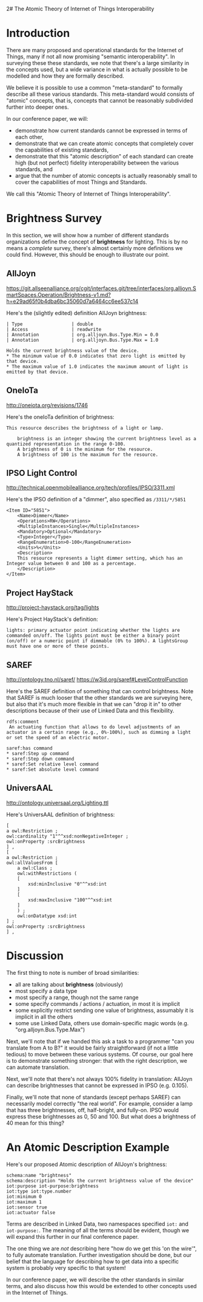 2# The Atomic Theory of Internet of Things Interoperability

# Introduction

There are many proposed and operational standards for the Internet of Things, many if not all now promising "semantic interoperability". 
In surveying these these standards, we note that there's a large similarity in the concepts used, but a wide variance in what is actually possible to be modelled and how they are formally described.

We believe it is possible to use a common "meta-standard" to formally describe all these various standards. 
This meta-standard would consists of "atomic" concepts, that is, concepts that cannot be reasonably subdivided further into deeper ones. 

In our conference paper, we will:

* demonstrate how current standards cannot be expressed in terms of each other, 
* demonstrate that we can create atomic concepts that completely cover the capabilities of existing standards,
* demonstrate that this "atomic description" of each standard can create high (but not perfect) fidelity interoperability between the various standards, and
* argue that the number of atomic concepts is actually reasonably small to cover the capabilities of most Things and Standards.

We call this "Atomic Theory of Internet of Things Interoperability". 

# Brightness Survey

In this section, we will show how a number of different standards organizations define the concept of **brightness** for lighting. This is by no means a _complete_ survey, there's almost certainly more definitions we could find. However, this should be enough to illustrate our point.

## AllJoyn

https://git.allseenalliance.org/cgit/interfaces.git/tree/interfaces/org.alljoyn.SmartSpaces.Operation/Brightness-v1.md?h=e29ad65f0b4dba6bc35060d7a6464cc6ee537c14

Here's the (slightly edited) definition AllJoyn brightness: 

    | Type                  | double  
    | Access                | readwrite                                                             
    | Annotation            | org.alljoyn.Bus.Type.Min = 0.0                                        
    | Annotation            | org.alljoyn.Bus.Type.Max = 1.0    
                                            
    Holds the current brightness value of the device.
    * The minimum value of 0.0 indicates that zero light is emitted by that device.
    * The maximum value of 1.0 indicates the maximum amount of light is emitted by that device.

## OneIoTa

http://oneiota.org/revisions/1746

Here's the oneIoTa definition of brightness:

    This resource describes the brightness of a light or lamp.    
        brightness is an integer showing the current brightness level as a quantized representation in the range 0-100.        A brightness of 0 is the minimum for the resource.
        A brightness of 100 is the maximum for the resource.
        

## IPSO Light Control

http://technical.openmobilealliance.org/tech/profiles/IPSO/3311.xml

Here's the IPSO definition of a "dimmer", also specified as `/3311/*/5851`

    <Item ID="5851">
        <Name>Dimmer</Name>
        <Operations>RW</Operations>
        <MultipleInstances>Single</MultipleInstances>
        <Mandatory>Optional</Mandatory>
        <Type>Integer</Type>
        <RangeEnumeration>0-100</RangeEnumeration>
        <Units>%</Units>
        <Description>
        This resource represents a light dimmer setting, which has an Integer value between 0 and 100 as a percentage.
        </Description>
    </Item>
 
## Project HayStack

http://project-haystack.org/tag/lights

Here's Project HayStack's definition:
    
    lights: primary actuator point indicating whether the lights are commanded on/off. The lights point must be either a binary point (on/off) or a numeric point if dimmable (0% to 100%). A lightsGroup must have one or more of these points.
    
## SAREF

http://ontology.tno.nl/saref/
https://w3id.org/saref#LevelControlFunction

Here's the SAREF definition of something that can control brightness. Note that SAREF is much looser that the other standards we are surveying here, but also that it's much more flexible in that we can "drop it in" to other descriptions because of their use of Linked Data and this flexibility.

	rdfs:comment
	 An actuating function that allows to do level adjustments of an actuator in a certain range (e.g., 0%-100%), such as dimming a light or set the speed of an electric motor.
    
    saref:has command
	* saref:Step up command
	* saref:Step down command
	* saref:Set relative level command
	* saref:Set absolute level command


## UniversAAL

http://ontology.universaal.org/Lighting.ttl

Here's UniversAAL definition of brightness:

    [
    a owl:Restriction ;
    owl:cardinality "1"^^xsd:nonNegativeInteger ;
    owl:onProperty :srcBrightness
    ] ,
    [
    a owl:Restriction ;
    owl:allValuesFrom [
        a owl:Class ;
        owl:withRestrictions (
        [
            xsd:minInclusive "0"^^xsd:int
        ]
        [
            xsd:maxInclusive "100"^^xsd:int
        ]
        ) ;
        owl:onDatatype xsd:int
    ] ;
    owl:onProperty :srcBrightness
    ] ,


# Discussion

The first thing to note is number of broad similarities:

* all are talking about **brightness** (obviously)
* most specify a data type
* most specify a range, though not the same range
* some specify commands / actions / actuation, in most it is implicit
* some explicitly restrict sending one value of brightness, assumably it is implicit in all the others
* some use Linked Data, others use domain-specific magic words (e.g. "org.alljoyn.Bus.Type.Max")

Next, we'll note that if we handed this ask a task to a programmer "can you translate from A to B?" it would be fairly straightforward (if not a little tedious) to move between these various systems. Of course, our goal here is to demonstrate something stronger: that with the right description, we can automate translation.

Next, we'll note that there's not always 100% fidelity in translation: AllJoyn can describe brightnesses that cannot be expressed in IPSO (e.g. 0.105). 

Finally, we'll note that none of standards (except perhaps SAREF) can necessarily model correctly "the real world". For example, consider a lamp that has three brightnesses, off, half-bright, and fully-on. IPSO would express these brightnesses as 0, 50 and 100. But what does a brightness of 40 mean for this thing? 

# An Atomic Description Example 

Here's our proposed Atomic description of AllJoyn's brightness:

	schema:name "brightness"
	schema:description "Holds the current brightness value of the device"
	iot:purpose iot-purpose:brightness
	iot:type iot:type.number
	iot:minimum 0
	iot:maximum 1
	iot:sensor true
	iot:actuator false

Terms are described in Linked Data, two namespaces specified `iot:` and `iot-purpose:`. The meaning of all the terms should be evident, though we will expand this further in our final conference paper.

The one thing we are _not_ describing here "how do we get this 'on the wire'", to fully automate translation. Further investigation should be done, but our belief that the language for describing how to get data into a specific system is probably very specific to that system! 

In our conference paper, we will describe the other standards in similar terms, and also discuss how this would be extended to other concepts used in the Internet of Things.
 




